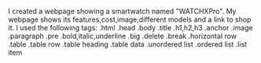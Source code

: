 I created a webpage showing a smartwatch named "WATCHXPro".
My webpage shows its features,cost,image,different models and a link to shop it.
I used the following tags:
.html
.head
.body
.title
.h1,h2,h3
.anchor
.image
.paragraph
.pre
.bold,italic,underline
.big
.delete
.break
.horizontal row
.table
.table row
.table heading
.table data
.unordered list
.ordered list
.list item
